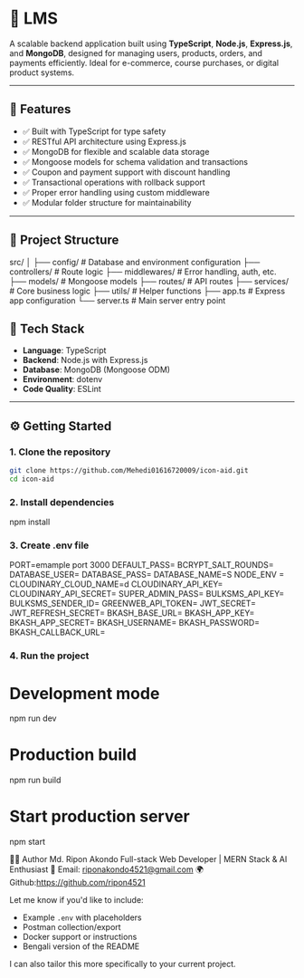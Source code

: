 
# 🧩 LMS

A scalable backend application built using **TypeScript**, **Node.js**, **Express.js**, and **MongoDB**, designed for managing users, products, orders, and payments efficiently. Ideal for e-commerce, course purchases, or digital product systems.

---

## 🚀 Features

- ✅ Built with TypeScript for type safety
- ✅ RESTful API architecture using Express.js
- ✅ MongoDB for flexible and scalable data storage
- ✅ Mongoose models for schema validation and transactions
- ✅ Coupon and payment support with discount handling
- ✅ Transactional operations with rollback support
- ✅ Proper error handling using custom middleware
- ✅ Modular folder structure for maintainability

---

## 📁 Project Structure

src/
│
├── config/ # Database and environment configuration
├── controllers/ # Route logic
├── middlewares/ # Error handling, auth, etc.
├── models/ # Mongoose models
├── routes/ # API routes
├── services/ # Core business logic
├── utils/ # Helper functions
├── app.ts # Express app configuration
└── server.ts # Main server entry point

## 🧰 Tech Stack

- **Language**: TypeScript
- **Backend**: Node.js with Express.js
- **Database**: MongoDB (Mongoose ODM)
- **Environment**: dotenv
- **Code Quality**: ESLint

---

## ⚙️ Getting Started

### 1. Clone the repository
```bash
git clone https://github.com/Mehedi01616720009/icon-aid.git
cd icon-aid
```


### 2. Install dependencies
npm install

### 3. Create .env file
PORT=emample port 3000
DEFAULT_PASS=
BCRYPT_SALT_ROUNDS=
DATABASE_USER=
DATABASE_PASS=
DATABASE_NAME=S
NODE_ENV = 
CLOUDINARY_CLOUD_NAME=d
CLOUDINARY_API_KEY=
CLOUDINARY_API_SECRET=
SUPER_ADMIN_PASS=
BULKSMS_API_KEY=
BULKSMS_SENDER_ID=
GREENWEB_API_TOKEN=
JWT_SECRET=
JWT_REFRESH_SECRET=
BKASH_BASE_URL=
BKASH_APP_KEY=
BKASH_APP_SECRET=
BKASH_USERNAME=
BKASH_PASSWORD=
BKASH_CALLBACK_URL=


### 4. Run the project

# Development mode
npm run dev

# Production build
npm run build

# Start production server
npm start

👨‍💻 Author
Md. Ripon Akondo
Full-stack Web Developer | MERN Stack & AI Enthusiast
📧 Email: riponakondo4521@gmail.com
🌍 Github:https://github.com/ripon4521




Let me know if you'd like to include:
- Example `.env` with placeholders
- Postman collection/export
- Docker support or instructions
- Bengali version of the README

I can also tailor this more specifically to your current project.
